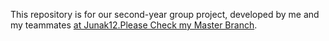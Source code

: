 This repository is for our second-year group project, developed by me and my teammates [at Junak12.Please Check my Master Branch](https://github.com/Junak12).
